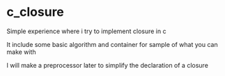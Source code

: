 c_closure
=========

Simple experience where i try to implement closure in c

It include some basic algorithm and container for sample of what you can make with

I will make a preprocessor later to simplify the declaration of a closure